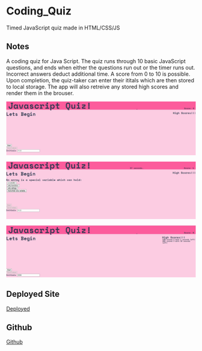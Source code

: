 # Coding_Quiz
Timed JavaScript quiz made in HTML/CSS/JS

## Notes
A coding quiz for Java Script.  The quiz runs through 10 basic JavaScript questions, and ends when either the questions run out or the timer runs out.  Incorrect answers deduct additional time.  A score from 0 to 10 is possible.  Upon completion, the quiz-taker can enter their ititals which are then stored to local storage.  The app will also retreive any stored high scores and render them in the brouser.


![Initial](./Assets/images/initial.jpg)

![Running](./Assets/images/In_Progress.jpg)

![Scores](./Assets/images/With_Scores.jpg)

## Deployed Site

[Deployed](https://danielmrva.github.io/Coding_Quiz/)

## Github

[Github](https://github.com/DanielMrva/Coding_Quiz)



